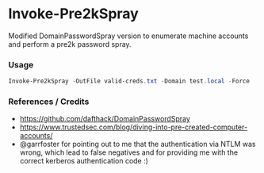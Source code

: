 # Invoke-Pre2kSpray

Modified DomainPasswordSpray version to enumerate machine accounts and perform a pre2k password spray.

### Usage 

```powershell
Invoke-Pre2kSpray -OutFile valid-creds.txt -Domain test.local -Force
```

### References / Credits

* https://github.com/dafthack/DomainPasswordSpray
* https://www.trustedsec.com/blog/diving-into-pre-created-computer-accounts/
* @garrfoster for pointing out to me that the authentication via NTLM was wrong, which lead to false negatives and for providing me with the correct kerberos authentication code :)
